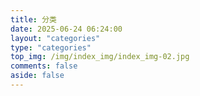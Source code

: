 ```yaml
---
title: 分类
date: 2025-06-24 06:24:00
layout: "categories"
type: "categories"
top_img: /img/index_img/index_img-02.jpg
comments: false
aside: false
---
```

